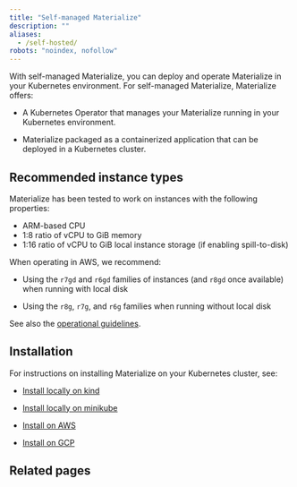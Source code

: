 ```yaml
---
title: "Self-managed Materialize"
description: ""
aliases:
  - /self-hosted/
robots: "noindex, nofollow"
---
```


With self-managed Materialize, you can deploy and operate Materialize in your
Kubernetes environment. For self-managed Materialize, Materialize offers:

- A Kubernetes Operator that manages your Materialize running in your Kubernetes
  environment.

- Materialize packaged as a containerized application that can be deployed in a
  Kubernetes cluster.

## Recommended instance types

Materialize has been tested to work on instances with the following properties:

- ARM-based CPU
- 1:8 ratio of vCPU to GiB memory
- 1:16 ratio of vCPU to GiB local instance storage (if enabling spill-to-disk)

When operating in AWS, we recommend:

- Using the `r7gd` and `r6gd` families of instances (and `r8gd` once available)
  when running with local disk

- Using the `r8g`, `r7g`, and `r6g` families when running without local disk

See also the [operational guidelines](/self-managed/operational-guidelines/).


## Installation

For instructions on installing Materialize on your Kubernetes cluster, see:

- [Install locally on kind](/self-managed/installation/install-on-local-kind/)

- [Install locally on
  minikube](/self-managed/installation/install-on-local-minikube/)

- [Install on AWS](/self-managed/installation/install-on-aws/)
- [Install on GCP](/self-managed/installation/install-on-gcp/)

## Related pages

<!-- Temporary:
Hugo will add links to the pages in the same folder.
Since we're hiding this section from the left-hand nav, adding the links here.
-->
